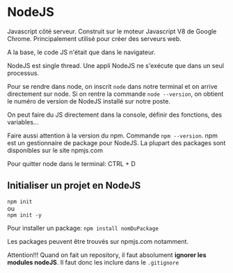 # NodeJS


Javascript côté serveur. Construit sur le moteur Javascript V8 de Google Chrome.
Principalement utilisé pour créer des serveurs web.

A la base, le code JS n'était que dans le navigateur. 

NodeJS est single thread. Une appli NodeJS ne s'exécute que dans un seul processus.

Pour se rendre dans node, on inscrit `node` dans notre terminal et on arrive directement sur node. 
Si on rentre la commande `node --version`, on obtient le numéro de version de NodeJS installé sur notre poste.

On peut faire du JS directement dans la console, définir des fonctions, des variables...

Faire aussi attention à la version du npm. Commande `npm --version`.
npm est un gestionnaire de package pour NodeJS.
La plupart des packages sont disponibles sur le site npmjs.com

Pour quitter node dans le terminal:   CTRL + D


## Initialiser un projet en NodeJS
`npm init`  
ou   
`npm init -y`


Pour installer un package: 
`npm install nomDuPackage`

Les packages peuvent être trouvés sur npmjs.com notamment.

Attention!!! Quand on fait un repository, il faut absolument **ignorer les modules nodeJS**. Il faut donc les inclure dans le `.gitignore`